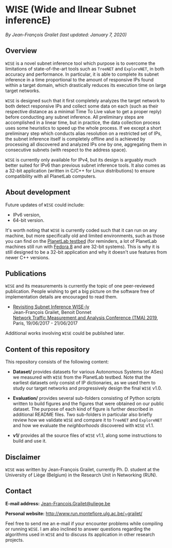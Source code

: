 # WISE (Wide and lInear Subnet inferencE)

*By Jean-François Grailet (last updated: January 7, 2020)*

## Overview

`WISE` is a novel subnet inference tool which purpose is to overcome the limitations of state-of-the-art tools such as `TreeNET` and `ExploreNET`, in both accuracy and performance. In particular, it is able to complete its subnet inference in a time proportional to the amount of responsive IPs found within a target domain, which drastically reduces its execution time on large target networks.

`WISE` is designed such that it first completely analyzes the target network to both detect responsive IPs and collect some data on each (such as their respective distance as a minimal Time To Live value to get a proper reply) before conducting any subnet inference. All preliminary steps are accomplished in a linear time, but in practice, the data collection process uses some heuristics to speed up the whole process. If we except a short preliminary step which conducts alias resolution on a restricted set of IPs, the subnet inference itself is completely offline and is achieved by processing all discovered and analyzed IPs one by one, aggregating them in consecutive subnets (with respect to the address space).

`WISE` is currently only available for IPv4, but its design is arguably much better suited for IPv6 than previous subnet inference tools. It also comes as a 32-bit application (written in C/C++ for Linux distributions) to ensure compatibility with all PlanetLab computers.

## About development

Future updates of `WISE` could include:

* IPv6 version,
* 64-bit version.

It's worth noting that `WISE` is currently coded such that it can run on any machine, but more specifically old and limited environments, such as those you can find on the [PlanetLab testbed](https://planet-lab.eu/) (for reminders, a lot of PlanetLab machines still run with [Fedora 8](https://en.wikipedia.org/wiki/Fedora_(operating_system)) and are 32-bit systems). This is why it is still designed to be a 32-bit application and why it doesn't use features from newer C++ versions.

## Publications

`WISE` and its measurements is currently the topic of one peer-reviewed publication. People wishing to get a big picture on the software free of implementation details are encouraged to read them.

* [Revisiting Subnet Inference WISE-ly](http://www.run.montefiore.ulg.ac.be/~grailet/docs/publications/WISE_TMA_2019.pdf)<br />
  Jean-François Grailet, Benoit Donnet<br />
  [Network Traffic Measurement and Analysis Conference (TMA) 2019](http://tma.ifip.org/2019/), Paris, 19/06/2017 - 21/06/2017

Additional works involving `WISE` could be published later.

## Content of this repository

This repository consists of the following content:

* **Dataset/** provides datasets for various Autonomous Systems (or ASes) we measured with `WISE` from the PlanetLab testbed. Note that the earliest datasets only consist of IP dictionaries, as we used them to study our target networks and progressively design the final `WISE` v1.0.

* **Evaluation/** provides several sub-folders consisting of Python scripts written to build figures and the figures that were obtained on our public dataset. The purpose of each kind of figure is further described in additional README files. Two sub-folders in particular also briefly review how we validate `WISE` and compare it to `TreeNET` and `ExploreNET` and how we evaluate the _neighborhoods_ discovered with `WISE` v1.1.

* **v1/** provides all the source files of `WISE` v1.1, along some instructions to build and use it.

## Disclaimer

`WISE` was written by Jean-François Grailet, currently Ph. D. student at the University of Liège (Belgium) in the Research Unit in Networking (RUN).

## Contact

**E-mail address:** Jean-Francois.Grailet@uliege.be

**Personal website:** http://www.run.montefiore.ulg.ac.be/~grailet/

Feel free to send me an e-mail if your encounter problems while compiling or running `WISE`. I am also inclined to answer questions regarding the algorithms used in `WISE` and to discuss its application in other research projects.
